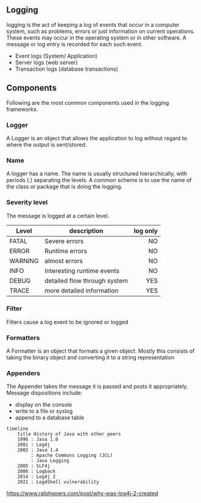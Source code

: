 ## Logging

logging is the act of keeping a log of events that occur in a computer system, such as problems, errors or just information on current operations. These events may occur in the operating system or in other software. A message or log entry is recorded for each such event.

- Event logs (System/ Application)
- Server logs (web server)
- Transaction logs (database transactions)

## Components

Following are the most common components used in the logging frameworks.

### Logger

A Logger is an object that allows the application to log without regard to where the output is sent/stored.

### Name

A logger has a name. The name is usually structured hierarchically, with periods (.) separating the levels. A common scheme is to use the name of the class or package that is doing the logging.

### Severity level

The message is logged at a certain level.

| Level   | description                  | log only |
| ------- | ---------------------------- | -------: |
| FATAL   | Severe errors                |       NO |
| ERROR   | Runtime errors               |       NO |
| WARNING | almost errors                |       NO |
| INFO    | Interesting runtime events   |       NO |
| DEBUG   | detailed flow through system |      YES |
| TRACE   | more detailed information    |      YES |

### Filter

Filters cause a log event to be ignored or logged

### Formatters

A Formatter is an object that formats a given object. Mostly this consists of taking the binary object and converting it to a string representation

### Appenders

The Appender takes the message it is passed and posts it appropriately. Message dispositions include:

- display on the console
- write to a file or syslog
- append to a database table

```mermaid
timeline
    title History of Java with other peers
    1996 : Java 1.0
    2001 : Log4j
    2002 : Java 1.4
         : Apache Commons Logging (JCL)
         : Java Logging
    2005 : SLF4j
    2006 : Logback
    2014 : Log4j 2
    2021 : Log4Shell vulnerability
```

https://www.ralphgoers.com/post/why-was-log4j-2-created